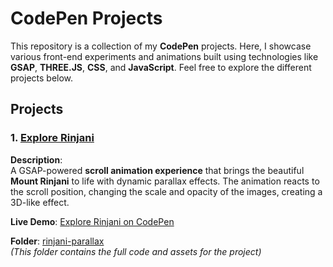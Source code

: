 # CodePen Projects

This repository is a collection of my **CodePen** projects. Here, I showcase various front-end experiments and animations built using technologies like **GSAP**, **THREE.JS**, **CSS**, and **JavaScript**. Feel free to explore the different projects below.

## Projects

### 1. [Explore Rinjani](rinjani-parallax)  
   **Description**:  
   A GSAP-powered **scroll animation experience** that brings the beautiful **Mount Rinjani** to life with dynamic parallax effects. The animation reacts to the scroll position, changing the scale and opacity of the images, creating a 3D-like effect.

   **Live Demo**: [Explore Rinjani on CodePen](https://codepen.io/yossyadirta/pen/RNbZKjd)

   **Folder**: [rinjani-parallax](rinjani-parallax)  
   *(This folder contains the full code and assets for the project)*

